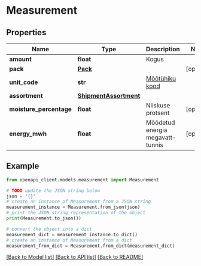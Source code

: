 # Measurement


## Properties

Name | Type | Description | Notes
------------ | ------------- | ------------- | -------------
**amount** | **float** | Kogus | 
**pack** | [**Pack**](Pack.md) |  | [optional] 
**unit_code** | **str** | [Mõõtühiku kood](#operation/MeasurementUnits_List) | 
**assortment** | [**ShipmentAssortment**](ShipmentAssortment.md) |  | 
**moisture_percentage** | **float** | Niiskuse protsent | [optional] 
**energy_mwh** | **float** | Mõõdetud energia megavatt-tunnis | [optional] 

## Example

```python
from openapi_client.models.measurement import Measurement

# TODO update the JSON string below
json = "{}"
# create an instance of Measurement from a JSON string
measurement_instance = Measurement.from_json(json)
# print the JSON string representation of the object
print(Measurement.to_json())

# convert the object into a dict
measurement_dict = measurement_instance.to_dict()
# create an instance of Measurement from a dict
measurement_from_dict = Measurement.from_dict(measurement_dict)
```
[[Back to Model list]](../README.md#documentation-for-models) [[Back to API list]](../README.md#documentation-for-api-endpoints) [[Back to README]](../README.md)


